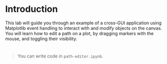 # Introduction

This lab will guide you through an example of a cross-GUI application using Matplotlib event handling to interact with and modify objects on the canvas. You will learn how to edit a path on a plot, by dragging markers with the mouse, and toggling their visibility.

#

> You can write code in `path-editor.ipynb`.
